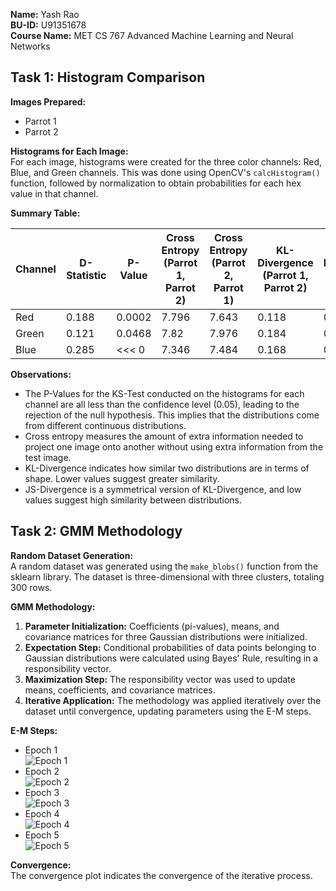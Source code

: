 **Name:** Yash Rao  
**BU-ID:** U91351678  
**Course Name:** MET CS 767 Advanced Machine Learning and Neural Networks  

## Task 1: Histogram Comparison

**Images Prepared:**  
- Parrot 1  
- Parrot 2  

**Histograms for Each Image:**  
For each image, histograms were created for the three color channels: Red, Blue, and Green channels. This was done using OpenCV's `calcHistogram()` function, followed by normalization to obtain probabilities for each hex value in that channel.

**Summary Table:**

| Channel | D-Statistic | P-Value | Cross Entropy (Parrot 1, Parrot 2) | Cross Entropy (Parrot 2, Parrot 1) | KL-Divergence (Parrot 1, Parrot 2) | KL-Divergence (Parrot 2, Parrot 1) | JS-Divergence (Parrot 1, Parrot 2) |
|---------|-------------|---------|-------------------------------------|-------------------------------------|-----------------------------------|-----------------------------------|-----------------------------------|
| Red     | 0.188       | 0.0002  | 7.796                               | 7.643                               | 0.118                             | 0.115                             | 0.0283                            |
| Green   | 0.121       | 0.0468  | 7.82                                | 7.976                               | 0.184                             | 0.257                             | 0.051                             |
| Blue    | 0.285       | <<< 0   | 7.346                               | 7.484                               | 0.168                             | 0.192                             | 0.043                             |

**Observations:**
- The P-Values for the KS-Test conducted on the histograms for each channel are all less than the confidence level (0.05), leading to the rejection of the null hypothesis. This implies that the distributions come from different continuous distributions.
- Cross entropy measures the amount of extra information needed to project one image onto another without using extra information from the test image.
- KL-Divergence indicates how similar two distributions are in terms of shape. Lower values suggest greater similarity.
- JS-Divergence is a symmetrical version of KL-Divergence, and low values suggest high similarity between distributions.

## Task 2: GMM Methodology

**Random Dataset Generation:**  
A random dataset was generated using the `make_blobs()` function from the sklearn library. The dataset is three-dimensional with three clusters, totaling 300 rows.

**GMM Methodology:**

1. **Parameter Initialization:** Coefficients (pi-values), means, and covariance matrices for three Gaussian distributions were initialized. 
2. **Expectation Step:** Conditional probabilities of data points belonging to Gaussian distributions were calculated using Bayes' Rule, resulting in a responsibility vector.
3. **Maximization Step:** The responsibility vector was used to update means, coefficients, and covariance matrices.
4. **Iterative Application:** The methodology was applied iteratively over the dataset until convergence, updating parameters using the E-M steps.

**E-M Steps:**
- Epoch 1  
![Epoch 1](epoch_1.png)
- Epoch 2  
![Epoch 2](epoch_2.png)
- Epoch 3  
![Epoch 3](epoch_3.png)
- Epoch 4  
![Epoch 4](epoch_4.png)
- Epoch 5  
![Epoch 5](epoch_5.png)

**Convergence:**  
The convergence plot indicates the convergence of the iterative process.
